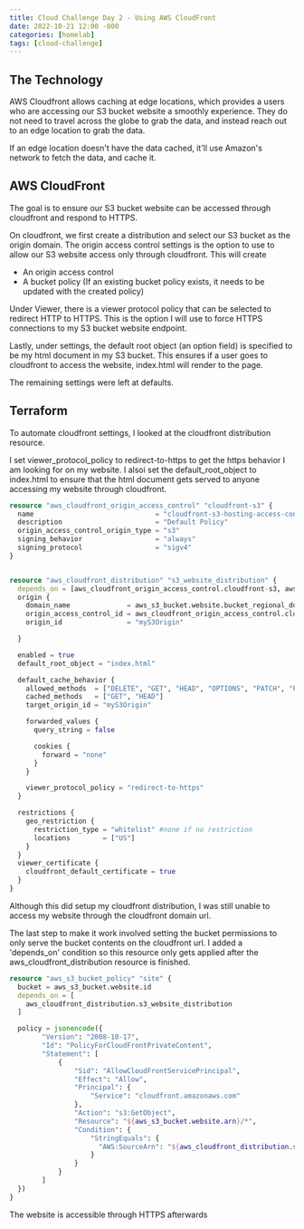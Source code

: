 ```yaml
---
title: Cloud Challenge Day 2 - Using AWS CloudFront
date: 2022-10-21 12:00 -800
categories: [homelab]
tags: [cloud-challenge]
---
```


## The Technology
AWS Cloudfront allows caching at edge locations, which provides a users who are accessing our S3 bucket website a smoothly experience. They do not need to travel across the globe to grab the data, and instead reach out to an edge location to grab the data.

If an edge location doesn't have the data cached, it'll use Amazon's network to fetch the data, and cache it.

## AWS CloudFront

The goal is to ensure our S3 bucket website can be accessed through cloudfront and respond to HTTPS. 

On cloudfront, we first create a distribution and select our S3 bucket as the origin domain. The origin access control settings is the option to use to allow our S3 website access only through cloudfront. This will create

* An origin access control 
* A bucket policy (If an existing bucket policy exists, it needs to be updated with the created policy)

Under Viewer, there is a viewer protocol policy that can be selected to redirect HTTP to HTTPS. This is the option I will use to force HTTPS connections to my S3 bucket website endpoint.

Lastly, under settings, the default root object (an option field) is specified to be my html document in my S3 bucket. This ensures if a user goes to cloudfront to access the website, index.html will render to the page.

The remaining settings were left at defaults. 

## Terraform

To automate cloudfront settings, I looked at the cloudfront distribution resource. 

I set viewer_protocol_policy to redirect-to-https to get the https behavior I am looking for on my website. I alsoi set the default_root_object to index.html to ensure that the html document gets served to anyone accessing my website through cloudfront.


```tf
resource "aws_cloudfront_origin_access_control" "cloudfront-s3" {
  name                              = "cloudfront-s3-hosting-access-control"
  description                       = "Default Policy"
  origin_access_control_origin_type = "s3"
  signing_behavior                  = "always"
  signing_protocol                  = "sigv4"
}


resource "aws_cloudfront_distribution" "s3_website_distribution" {
  depends_on = [aws_cloudfront_origin_access_control.cloudfront-s3, aws_s3_object.index]
  origin {
    domain_name              = aws_s3_bucket.website.bucket_regional_domain_name
    origin_access_control_id = aws_cloudfront_origin_access_control.cloudfront-s3.id
    origin_id                = "myS3Origin"

  }

  enabled = true
  default_root_object = "index.html"

  default_cache_behavior {
    allowed_methods  = ["DELETE", "GET", "HEAD", "OPTIONS", "PATCH", "POST", "PUT"]
    cached_methods   = ["GET", "HEAD"]
    target_origin_id = "myS3Origin"

    forwarded_values {
      query_string = false

      cookies {
        forward = "none"
      }
    }

    viewer_protocol_policy = "redirect-to-https"
  }

  restrictions {
    geo_restriction {
      restriction_type = "whitelist" #none if no restriction
      locations        = ["US"]
    }
  }
  viewer_certificate {
    cloudfront_default_certificate = true
  }
}
```

Although this did setup my cloudfront distribution, I was still unable to access my website through the cloudfront domain url. 

The last step to make it work involved setting the bucket permissions to only serve the bucket contents on the cloudfront url. I added a 'depends_on' condition so this resource only gets applied after the aws_cloudfront_distribution resource is finished. 

```tf
resource "aws_s3_bucket_policy" "site" {
  bucket = aws_s3_bucket.website.id
  depends_on = [
    aws_cloudfront_distribution.s3_website_distribution
  ]

  policy = jsonencode({
        "Version": "2008-10-17",
        "Id": "PolicyForCloudFrontPrivateContent",
        "Statement": [
            {
                "Sid": "AllowCloudFrontServicePrincipal",
                "Effect": "Allow",
                "Principal": {
                    "Service": "cloudfront.amazonaws.com"
                },
                "Action": "s3:GetObject",
                "Resource": "${aws_s3_bucket.website.arn}/*",
                "Condition": {
                    "StringEquals": {
                      "AWS:SourceArn": "${aws_cloudfront_distribution.s3_website_distribution.arn}"
                    }
                }
            }
        ]
  })
}
```

The website is accessible through HTTPS afterwards
